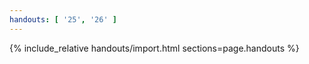 ```yaml
---
handouts: [ '25', '26' ]
---
```


{% include_relative handouts/import.html sections=page.handouts %}
